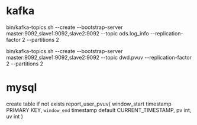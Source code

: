 # kafka
bin/kafka-topics.sh --create --bootstrap-server master:9092,slave1:9092,slave2:9092 --topic ods.log_info --replication-factor 2 --partitions 2

bin/kafka-topics.sh --create --bootstrap-server master:9092,slave1:9092,slave2:9092 --topic dwd.pvuv --replication-factor 2 --partitions 2

# mysql
create table if not exists report_user_pvuv( 
window_start timestamp PRIMARY KEY, 
`window_end` timestamp default CURRENT_TIMESTAMP,
pv int, 
uv int )